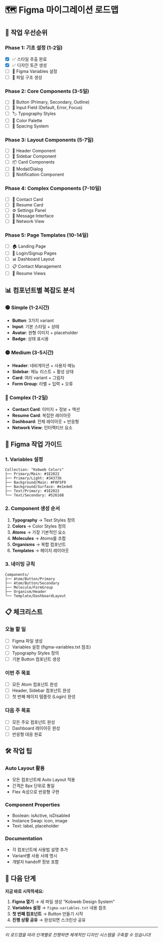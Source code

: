 # 🗺️ Figma 마이그레이션 로드맵

## 🎯 작업 우선순위

### Phase 1: 기초 설정 (1-2일)
- [x] ✅ 스타일 추출 완료
- [x] ✅ 디자인 토큰 생성
- [ ] 🎨 Figma Variables 설정
- [ ] 📁 파일 구조 생성

### Phase 2: Core Components (3-5일)
- [ ] 🔵 Button (Primary, Secondary, Outline)
- [ ] 📝 Input Field (Default, Error, Focus)
- [ ] 🏷️ Typography Styles
- [ ] 🎨 Color Palette
- [ ] 📐 Spacing System

### Phase 3: Layout Components (5-7일)
- [ ] 🎯 Header Component
- [ ] 🧭 Sidebar Component
- [ ] 📦 Card Components
- [ ] 📱 Modal/Dialog
- [ ] 🔔 Notification Component

### Phase 4: Complex Components (7-10일)
- [ ] 👤 Contact Card
- [ ] 📄 Resume Card
- [ ] ⚙️ Settings Panel
- [ ] 💬 Message Interface
- [ ] 🔗 Network View

### Phase 5: Page Templates (10-14일)
- [ ] 🏠 Landing Page
- [ ] 🔑 Login/Signup Pages
- [ ] 📊 Dashboard Layout
- [ ] 📋 Contact Management
- [ ] 📄 Resume Views

## 📊 컴포넌트별 복잡도 분석

### 🟢 Simple (1-2시간)
- **Button**: 3가지 variant
- **Input**: 기본 스타일 + 상태
- **Avatar**: 원형 이미지 + placeholder
- **Badge**: 상태 표시용

### 🟡 Medium (3-5시간)
- **Header**: 네비게이션 + 사용자 메뉴
- **Sidebar**: 메뉴 리스트 + 활성 상태
- **Card**: 여러 variant + 그림자
- **Form Group**: 라벨 + 입력 + 오류

### 🔴 Complex (1-2일)
- **Contact Card**: 이미지 + 정보 + 액션
- **Resume Card**: 복잡한 레이아웃
- **Dashboard**: 전체 레이아웃 + 반응형
- **Network View**: 인터랙티브 요소

## 🎨 Figma 작업 가이드

### 1. Variables 설정
```
Collection: "Kobweb Colors"
├── Primary/Main: #1E2022
├── Primary/Light: #34373b
├── Background/Main: #F0F5F9
├── Background/Surface: #e1e4e6
├── Text/Primary: #1E2022
└── Text/Secondary: #52616B
```

### 2. Component 생성 순서
1. **Typography** → Text Styles 정의
2. **Colors** → Color Styles 정의
3. **Atoms** → 가장 기본적인 요소
4. **Molecules** → Atoms를 조합
5. **Organisms** → 복합 컴포넌트
6. **Templates** → 페이지 레이아웃

### 3. 네이밍 규칙
```
Components/
├── Atom/Button/Primary
├── Atom/Button/Secondary
├── Molecule/FormGroup
├── Organism/Header
└── Template/DashboardLayout
```

## 📋 체크리스트

### 오늘 할 일
- [ ] Figma 파일 생성
- [ ] Variables 설정 (figma-variables.txt 참조)
- [ ] Typography Styles 정의
- [ ] 기본 Button 컴포넌트 생성

### 이번 주 목표
- [ ] 모든 Atom 컴포넌트 완성
- [ ] Header, Sidebar 컴포넌트 완성
- [ ] 첫 번째 페이지 템플릿 (Login) 완성

### 다음 주 목표
- [ ] 모든 주요 컴포넌트 완성
- [ ] Dashboard 레이아웃 완성
- [ ] 반응형 대응 완료

## 🛠️ 작업 팁

### Auto Layout 활용
- 모든 컴포넌트에 Auto Layout 적용
- 간격은 8px 단위로 통일
- Flex 속성으로 반응형 구현

### Component Properties
- Boolean: isActive, isDisabled
- Instance Swap: icon, image
- Text: label, placeholder

### Documentation
- 각 컴포넌트에 사용법 설명 추가
- Variant별 사용 사례 명시
- 개발자 handoff 정보 포함

## 🚀 다음 단계

**지금 바로 시작하세요:**

1. **Figma 열기** → 새 파일 생성 "Kobweb Design System"
2. **Variables 설정** → `figma-variables.txt` 내용 참조
3. **첫 번째 컴포넌트** → Button 만들기 시작
4. **진행 상황 공유** → 완성되면 스크린샷 공유

---

*이 로드맵을 따라 단계별로 진행하면 체계적인 디자인 시스템을 구축할 수 있습니다!*